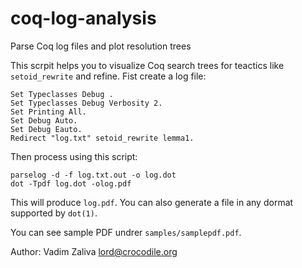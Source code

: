 # coq-log-analysis

Parse Coq log files and plot resolution trees

This scrpit helps you to visualize Coq search trees for teactics like `setoid_rewrite` and refine. Fist create a log file:

    Set Typeclasses Debug .
    Set Typeclasses Debug Verbosity 2.
    Set Printing All.
    Set Debug Auto.
    Set Debug Eauto.
    Redirect "log.txt" setoid_rewrite lemma1.


Then process using this script:

    parselog -d -f log.txt.out -o log.dot
    dot -Tpdf log.dot -olog.pdf


This will produce `log.pdf`. You can also generate a file in any dormat supported by `dot(1)`.

You can see sample PDF undrer `samples/samplepdf.pdf`.

Author: Vadim Zaliva lord@crocodile.org
